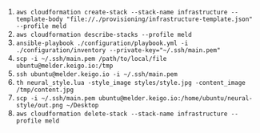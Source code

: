 1) `aws cloudformation create-stack --stack-name infrastructure --template-body "file://./provisioning/infrastructure-template.json" --profile meld`
2) `aws cloudformation describe-stacks --profile meld`
3) `ansible-playbook ./configuration/playbook.yml -i ./configuration/inventory --private-key="~/.ssh/main.pem"`
7) `scp -i ~/.ssh/main.pem /path/to/local/file ubuntu@melder.keigo.io:/tmp`
4) `ssh ubuntu@melder.keigo.io -i ~/.ssh/main.pem`
8) `th neural_style.lua -style_image styles/style.jpg -content_image /tmp/content.jpg`
9) `scp -i ~/.ssh/main.pem ubuntu@melder.keigo.io:/home/ubuntu/neural-style/out.png ~/Desktop`
10) `aws cloudformation delete-stack --stack-name infrastructure --profile meld`
